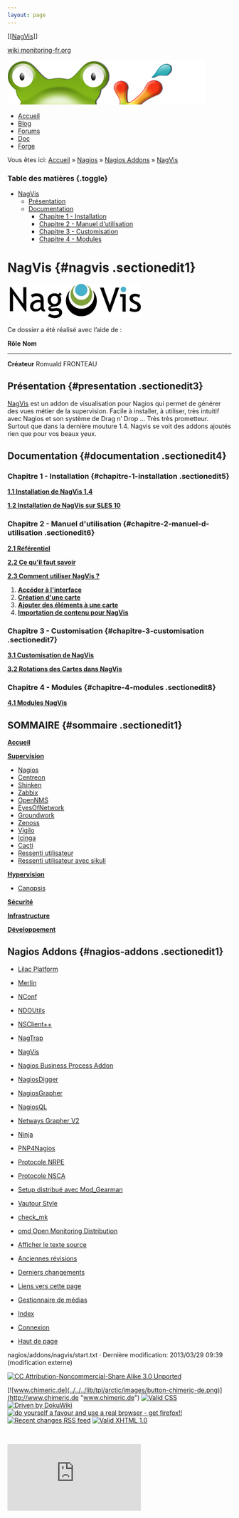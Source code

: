 ```yaml
---
layout: page
---
```


[[[NagVis](start@do=backlink.html)]]

[wiki monitoring-fr.org](../../../start.html "[ALT+H]")

![Logo Monitoring](../../../lib/tpl/arctic/images/logo_monitoring.png)

-   [Accueil](../../../index.html "Cliquez pour revenir |  l'accueil")
-   [Blog](http://www.monitoring-fr.org "Blog & News")
-   [Forums](http://forums.monitoring-fr.org "Forums")
-   [Doc](http://doc.monitoring-fr.org "Doc")
-   [Forge](https://github.com/monitoring-fr "Forge")

Vous êtes ici: [Accueil](../../../start.html "start") »
[Nagios](../../start.html "nagios:start") » [Nagios
Addons](../start.html "nagios:addons:start") »
[NagVis](start.html "nagios:addons:nagvis:start")

### Table des matières {.toggle}

-   [NagVis](start.html#nagvis)
    -   [Présentation](start.html#presentation)
    -   [Documentation](start.html#documentation)
        -   [Chapitre 1 -
            Installation](start.html#chapitre-1-installation)
        -   [Chapitre 2 - Manuel
            d'utilisation](start.html#chapitre-2-manuel-d-utilisation)
        -   [Chapitre 3 -
            Customisation](start.html#chapitre-3-customisation)
        -   [Chapitre 4 - Modules](start.html#chapitre-4-modules)

NagVis {#nagvis .sectionedit1}
======

[![](../../../assets/media/addons/addons/nagvis/nagvis.png)](../../../_detail/addons/addons/nagvis/nagvis.png@id=nagios%253Aaddons%253Anagvis%253Astart.html "addons:addons:nagvis:nagvis.png")

Ce dossier a été réalisé avec l’aide de :

  **Rôle**       **Nom**
  -------------- ------------------
  **Créateur**   Romuald FRONTEAU

Présentation {#presentation .sectionedit3}
------------

[NagVis](http://www.nagvis.org/ "http://www.nagvis.org/") est un addon
de visualisation pour Nagios qui permet de générer des vues métier de la
supervision. Facile à installer, à utiliser, très intuitif avec Nagios
et son système de Drag n’ Drop … Très très prometteur. Surtout que dans
la dernière mouture 1.4. Nagvis se voit des addons ajoutés rien que pour
vos beaux yeux.

Documentation {#documentation .sectionedit4}
-------------

### Chapitre 1 - Installation {#chapitre-1-installation .sectionedit5}

**[1.1 Installation de NagVis
1.4](nagvis-install.html "nagios:addons:nagvis:nagvis-install")**

**[1.2 Installation de NagVis sur SLES
10](nagvis-suse-install.html "nagios:addons:nagvis:nagvis-suse-install")**

### Chapitre 2 - Manuel d'utilisation {#chapitre-2-manuel-d-utilisation .sectionedit6}

**[2.1
Référentiel](nagvis-manuel-utilisation.html#referentiel "nagios:addons:nagvis:nagvis-manuel-utilisation")**

**[2.2 Ce qu'il faut
savoir](nagvis-manuel-utilisation.html#ce-qu-il-faut-savoir "nagios:addons:nagvis:nagvis-manuel-utilisation")**

**[2.3 Comment utiliser NagVis
?](nagvis-manuel-utilisation.html#comment-utiliser-nagvis "nagios:addons:nagvis:nagvis-manuel-utilisation")**

1.  **[Accéder à
    l'interface](nagvis-manuel-utilisation.html#referentiel "nagios:addons:nagvis:nagvis-manuel-utilisation")**
2.  **[Création d'une
    carte](nagvis-manuel-utilisation.html#creation-d-une-carte "nagios:addons:nagvis:nagvis-manuel-utilisation")**
3.  **[Ajouter des éléments à une
    carte](nagvis-manuel-utilisation.html#ajouter-des-elements-a-une-carte "nagios:addons:nagvis:nagvis-manuel-utilisation")**
4.  **[Importation de contenu pour
    NagVis](nagvis-manuel-utilisation.html#importation-de-contenu-pour-nagvis "nagios:addons:nagvis:nagvis-manuel-utilisation")**

### Chapitre 3 - Customisation {#chapitre-3-customisation .sectionedit7}

**[3.1 Customisation de
NagVis](customisation-nagvis.html "nagios:addons:nagvis:customisation-nagvis")**

**[3.2 Rotations des Cartes dans
NagVis](customisation-nagvis.html#rotation-des-cartes "nagios:addons:nagvis:customisation-nagvis")**

### Chapitre 4 - Modules {#chapitre-4-modules .sectionedit8}

**[4.1 Modules
NagVis](http://wiki.monitoring-fr.org/nagios/addons/nagvis/modules-nagvis "nagios:addons:nagvis:modules-nagvis")**

SOMMAIRE {#sommaire .sectionedit1}
--------

**[Accueil](../../../start.html "start")**

**[Supervision](../../../supervision/start.html "supervision:start")**

-   [Nagios](../../start.html "nagios:start")
-   [Centreon](../../../centreon/start.html "centreon:start")
-   [Shinken](../../../shinken/start.html "shinken:start")
-   [Zabbix](../../../zabbix/start.html "zabbix:start")
-   [OpenNMS](../../../opennms/start.html "opennms:start")
-   [EyesOfNetwork](../../../eyesofnetwork/start.html "eyesofnetwork:start")
-   [Groundwork](../../../groundwork/start.html "groundwork:start")
-   [Zenoss](../../../zenoss/start.html "zenoss:start")
-   [Vigilo](../../../vigilo/start.html "vigilo:start")
-   [Icinga](../../../icinga/start.html "icinga:start")
-   [Cacti](../../../cacti/start.html "cacti:start")
-   [Ressenti
    utilisateur](../../../supervision/eue/start.html "supervision:eue:start")
-   [Ressenti utilisateur avec
    sikuli](../../../sikuli/eue/start.html "sikuli:eue:start")

**[Hypervision](../../../hypervision/start.html "hypervision:start")**

-   [Canopsis](../../../canopsis/start.html "canopsis:start")

**[Sécurité](../../../securite/start.html "securite:start")**

**[Infrastructure](../../../infra/start.html "infra:start")**

**[Développement](../../../dev/start.html "dev:start")**

Nagios Addons {#nagios-addons .sectionedit1}
-------------

-   [Lilac
    Platform](../lilac-platform.html "nagios:addons:lilac-platform")
-   [Merlin](../../../addons/merlin.html "nagios:addons:merlin")
-   [NConf](../nconf.html "nagios:addons:nconf")
-   [NDOUtils](../ndoutils.html "nagios:addons:ndoutils")
-   [NSClient++](../nsclient.html "nagios:addons:nsclient")
-   [NagTrap](../../../addons/nagtrap.html "nagios:addons:nagtrap")
-   [NagVis](start.html "nagios:addons:nagvis:start")
-   [Nagios Business Process
    Addon](../nagios-business-process-addons.html "nagios:addons:nagios-business-process-addons")
-   [NagiosDigger](../nagiosdigger.html "nagios:addons:nagiosdigger")
-   [NagiosGrapher](../nagiosgrapher.html "nagios:addons:nagiosgrapher")
-   [NagiosQL](../nagiosql.html "nagios:addons:nagiosql")
-   [Netways Grapher
    V2](../netways-grapher-v2.html "nagios:addons:netways-grapher-v2")
-   [Ninja](../ninja.html "nagios:addons:ninja")
-   [PNP4Nagios](../pnp/start.html "nagios:addons:pnp:start")
-   [Protocole NRPE](../nrpe.html "nagios:addons:nrpe")
-   [Protocole NSCA](../nsca.html "nagios:addons:nsca")
-   [Setup distribué avec
    Mod\_Gearman](../mod_gearman.html "nagios:addons:mod_gearman")
-   [Vautour Style](../vautour-style.html "nagios:addons:vautour-style")
-   [check\_mk](../check_mk/start.html "nagios:addons:check_mk:start")
-   [omd Open Monitoring Distribution](../omd.html "nagios:addons:omd")

-   [Afficher le texte
    source](start@do=edit&rev=0.html "Afficher le texte source [V]")
-   [Anciennes
    révisions](start@do=revisions.html "Anciennes révisions [O]")
-   [Derniers
    changements](start@do=recent.html "Derniers changements [R]")
-   [Liens vers cette
    page](start@do=backlink.html "Liens vers cette page")
-   [Gestionnaire de
    médias](start@do=media.html "Gestionnaire de médias")
-   [Index](start@do=index.html "Index [X]")
-   [Connexion](start@do=login&sectok=6bca6bdf16f8880de3d6d3649db89a26.html "Connexion")
-   [Haut de page](start.html#dokuwiki__top "Haut de page [T]")

nagios/addons/nagvis/start.txt · Dernière modification: 2013/03/29 09:39
(modification externe)

[![CC Attribution-Noncommercial-Share Alike 3.0
Unported](../../../lib/images/license/button/cc-by-nc-sa.png)](http://creativecommons.org/licenses/by-nc-sa/3.0/)

[![www.chimeric.de](../../../lib/tpl/arctic/images/button-chimeric-de.png)](http://www.chimeric.de "www.chimeric.de")
[![Valid
CSS](../../../lib/tpl/arctic/images/button-css.png)](http://jigsaw.w3.org/css-validator/check/referer "Valid CSS")
[![Driven by
DokuWiki](../../../lib/tpl/arctic/images/button-dw.png)](http://wiki.splitbrain.org/wiki:dokuwiki "Driven by DokuWiki")
[![do yourself a favour and use a real browser - get
firefox!!](../../../lib/tpl/arctic/images/button-firefox.png)](http://www.firefox-browser.de "do yourself a favour and use a real browser - get firefox")
[![Recent changes RSS
feed](../../../lib/tpl/arctic/images/button-rss.png)](../../../feed.php "Recent changes RSS feed")
[![Valid XHTML
1.0](../../../lib/tpl/arctic/images/button-xhtml.png)](http://validator.w3.org/check/referer "Valid XHTML 1.0")

![](../../../lib/exe/indexer.php@id=nagios%253Aaddons%253Anagvis%253Astart&1424859577)

![](http://analytics.monitoring-fr.org/piwik.php?idsite=2)

